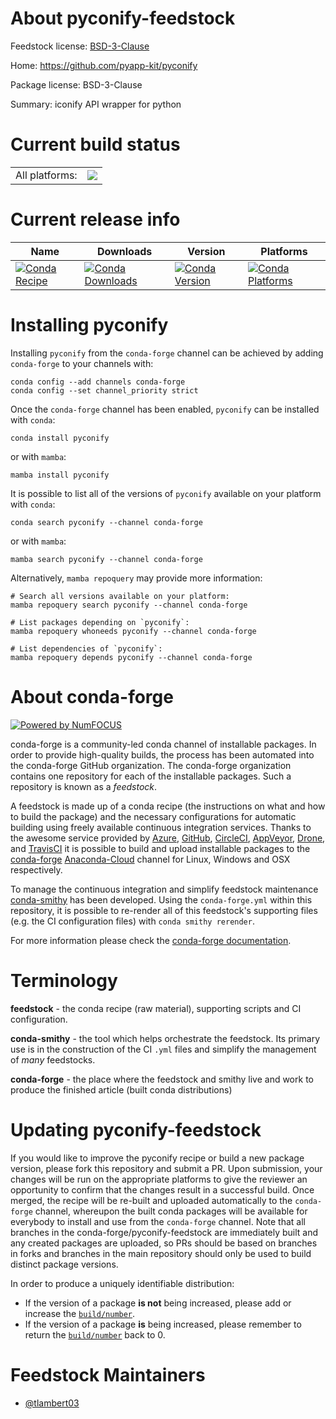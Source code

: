 About pyconify-feedstock
========================

Feedstock license: [BSD-3-Clause](https://github.com/conda-forge/pyconify-feedstock/blob/main/LICENSE.txt)

Home: https://github.com/pyapp-kit/pyconify

Package license: BSD-3-Clause

Summary: iconify API wrapper for python

Current build status
====================


<table><tr><td>All platforms:</td>
    <td>
      <a href="https://dev.azure.com/conda-forge/feedstock-builds/_build/latest?definitionId=20445&branchName=main">
        <img src="https://dev.azure.com/conda-forge/feedstock-builds/_apis/build/status/pyconify-feedstock?branchName=main">
      </a>
    </td>
  </tr>
</table>

Current release info
====================

| Name | Downloads | Version | Platforms |
| --- | --- | --- | --- |
| [![Conda Recipe](https://img.shields.io/badge/recipe-pyconify-green.svg)](https://anaconda.org/conda-forge/pyconify) | [![Conda Downloads](https://img.shields.io/conda/dn/conda-forge/pyconify.svg)](https://anaconda.org/conda-forge/pyconify) | [![Conda Version](https://img.shields.io/conda/vn/conda-forge/pyconify.svg)](https://anaconda.org/conda-forge/pyconify) | [![Conda Platforms](https://img.shields.io/conda/pn/conda-forge/pyconify.svg)](https://anaconda.org/conda-forge/pyconify) |

Installing pyconify
===================

Installing `pyconify` from the `conda-forge` channel can be achieved by adding `conda-forge` to your channels with:

```
conda config --add channels conda-forge
conda config --set channel_priority strict
```

Once the `conda-forge` channel has been enabled, `pyconify` can be installed with `conda`:

```
conda install pyconify
```

or with `mamba`:

```
mamba install pyconify
```

It is possible to list all of the versions of `pyconify` available on your platform with `conda`:

```
conda search pyconify --channel conda-forge
```

or with `mamba`:

```
mamba search pyconify --channel conda-forge
```

Alternatively, `mamba repoquery` may provide more information:

```
# Search all versions available on your platform:
mamba repoquery search pyconify --channel conda-forge

# List packages depending on `pyconify`:
mamba repoquery whoneeds pyconify --channel conda-forge

# List dependencies of `pyconify`:
mamba repoquery depends pyconify --channel conda-forge
```


About conda-forge
=================

[![Powered by
NumFOCUS](https://img.shields.io/badge/powered%20by-NumFOCUS-orange.svg?style=flat&colorA=E1523D&colorB=007D8A)](https://numfocus.org)

conda-forge is a community-led conda channel of installable packages.
In order to provide high-quality builds, the process has been automated into the
conda-forge GitHub organization. The conda-forge organization contains one repository
for each of the installable packages. Such a repository is known as a *feedstock*.

A feedstock is made up of a conda recipe (the instructions on what and how to build
the package) and the necessary configurations for automatic building using freely
available continuous integration services. Thanks to the awesome service provided by
[Azure](https://azure.microsoft.com/en-us/services/devops/), [GitHub](https://github.com/),
[CircleCI](https://circleci.com/), [AppVeyor](https://www.appveyor.com/),
[Drone](https://cloud.drone.io/welcome), and [TravisCI](https://travis-ci.com/)
it is possible to build and upload installable packages to the
[conda-forge](https://anaconda.org/conda-forge) [Anaconda-Cloud](https://anaconda.org/)
channel for Linux, Windows and OSX respectively.

To manage the continuous integration and simplify feedstock maintenance
[conda-smithy](https://github.com/conda-forge/conda-smithy) has been developed.
Using the ``conda-forge.yml`` within this repository, it is possible to re-render all of
this feedstock's supporting files (e.g. the CI configuration files) with ``conda smithy rerender``.

For more information please check the [conda-forge documentation](https://conda-forge.org/docs/).

Terminology
===========

**feedstock** - the conda recipe (raw material), supporting scripts and CI configuration.

**conda-smithy** - the tool which helps orchestrate the feedstock.
                   Its primary use is in the construction of the CI ``.yml`` files
                   and simplify the management of *many* feedstocks.

**conda-forge** - the place where the feedstock and smithy live and work to
                  produce the finished article (built conda distributions)


Updating pyconify-feedstock
===========================

If you would like to improve the pyconify recipe or build a new
package version, please fork this repository and submit a PR. Upon submission,
your changes will be run on the appropriate platforms to give the reviewer an
opportunity to confirm that the changes result in a successful build. Once
merged, the recipe will be re-built and uploaded automatically to the
`conda-forge` channel, whereupon the built conda packages will be available for
everybody to install and use from the `conda-forge` channel.
Note that all branches in the conda-forge/pyconify-feedstock are
immediately built and any created packages are uploaded, so PRs should be based
on branches in forks and branches in the main repository should only be used to
build distinct package versions.

In order to produce a uniquely identifiable distribution:
 * If the version of a package **is not** being increased, please add or increase
   the [``build/number``](https://docs.conda.io/projects/conda-build/en/latest/resources/define-metadata.html#build-number-and-string).
 * If the version of a package **is** being increased, please remember to return
   the [``build/number``](https://docs.conda.io/projects/conda-build/en/latest/resources/define-metadata.html#build-number-and-string)
   back to 0.

Feedstock Maintainers
=====================

* [@tlambert03](https://github.com/tlambert03/)

